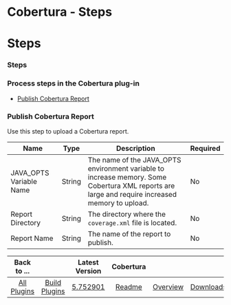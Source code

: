 
Cobertura - Steps
=================

# Steps


### Steps




### Process steps in the Cobertura plug-in

* [Publish Cobertura Report](#publish_cobertura_report)


### Publish Cobertura Report

Use this step to upload a Cobertura report.


| Name | Type | Description | Required |
| --- | --- | --- | --- |
| JAVA\_OPTS Variable Name | String | The name of the JAVA\_OPTS environment variable to increase memory. Some Cobertura XML reports are large and require increased memory to upload. | No |
| Report Directory | String | The directory where the `coverage.xml` file is located. | No |
| Report Name | String | The name of the report to publish. | No |



|Back to ...||Latest Version|Cobertura |||
| :---: | :---: | :---: | :---: | :---: | :---: |
|[All Plugins](../../index.md)|[Build Plugins](../README.md)|[5.752901](https://raw.githubusercontent.com/UrbanCode/IBM-UCB-PLUGINS/main/files/Cobertura/cobertura-5.752901.zip)|[Readme](README.md)|[Overview](overview.md)|[Downloads](downloads.md)|
